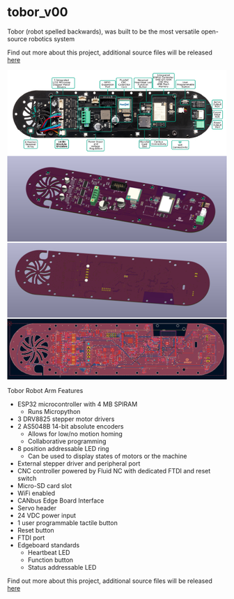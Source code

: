 # tobor_v00
Tobor (robot spelled backwards), was built to be the most versatile open-source robotics system

Find out more about this project, additional source files will be released [here](https://www.crowdsupply.com/evezor-inc/tobor-robotics-and-automation-platform)

![board_view](/pics/board_view.png)
![front_view](/pics/front.png)
![back](/pics/back.png)
![copper](/pics/copper.png)

Tobor Robot Arm Features

* ESP32 microcontroller with 4 MB SPIRAM
    * Runs Micropython
* 3 DRV8825 stepper motor drivers
* 2 AS5048B 14-bit absolute encoders
    * Allows for low/no motion homing
    * Collaborative programming
* 8 position addressable LED ring
    * Can be used to display states of motors or the machine
* External stepper driver and peripheral port
* CNC controller powered by Fluid NC with dedicated FTDI and reset switch
* Micro-SD card slot
* WiFi enabled
* CANbus Edge Board Interface
* Servo header
* 24 VDC power input
* 1 user programmable tactile button
* Reset button
* FTDI port
* Edgeboard standards
    * Heartbeat LED
    * Function button
    * Status addressable LED


Find out more about this project, additional source files will be released [here](https://www.crowdsupply.com/evezor-inc/tobor-robotics-and-automation-platform)